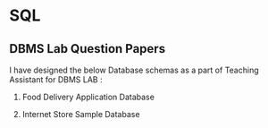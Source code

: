 # SQL

DBMS Lab Question Papers 
----------------------------
I have designed the below Database schemas as a part of Teaching Assistant for DBMS LAB : 

1. Food Delivery Application Database

2. Internet Store Sample Database
